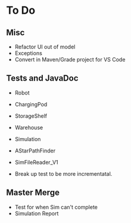 # To Do

## Misc
- Refactor UI out of model
- Exceptions
- Convert in Maven/Grade project for VS Code

## Tests and JavaDoc
- Robot
- ChargingPod
- StorageShelf
- Warehouse
- Simulation
- AStarPathFinder
- SimFileReader_V1

- Break up test to be more incrementatal.

## Master Merge
- Test for when Sim can't complete
- Simulation Report